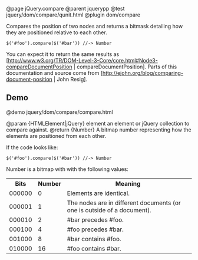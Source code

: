 @page jQuery.compare
@parent jquerypp
@test jquery/dom/compare/qunit.html
@plugin dom/compare

Compares the position of two nodes and returns a bitmask detailing how they are positioned 
relative to each other.  

    $('#foo').compare($('#bar')) //-> Number

You can expect it to return the same results as 
[http://www.w3.org/TR/DOM-Level-3-Core/core.html#Node3-compareDocumentPosition | compareDocumentPosition].
Parts of this documentation and source come from [http://ejohn.org/blog/comparing-document-position | John Resig].

## Demo
@demo jquery/dom/compare/compare.html



@param {HTMLElement|jQuery}  element an element or jQuery collection to compare against.
@return {Number} A bitmap number representing how the elements are positioned from each other.

If the code looks like:

    $('#foo').compare($('#bar')) //-> Number

Number is a bitmap with with the following values:
<table class='options'>
    <tr><th>Bits</th><th>Number</th><th>Meaning</th></tr>
    <tr><td>000000</td><td>0</td><td>Elements are identical.</td></tr>
    <tr><td>000001</td><td>1</td><td>The nodes are in different 
    				documents (or one is outside of a document).</td></tr>
    <tr><td>000010</td><td>2</td><td>#bar precedes #foo.</td></tr>
    <tr><td>000100</td><td>4</td><td>#foo precedes #bar.</td></tr>
    <tr><td>001000</td><td>8</td><td>#bar contains #foo.</td></tr>
    <tr><td>010000</td><td>16</td><td>#foo contains #bar.</td></tr>
</table>